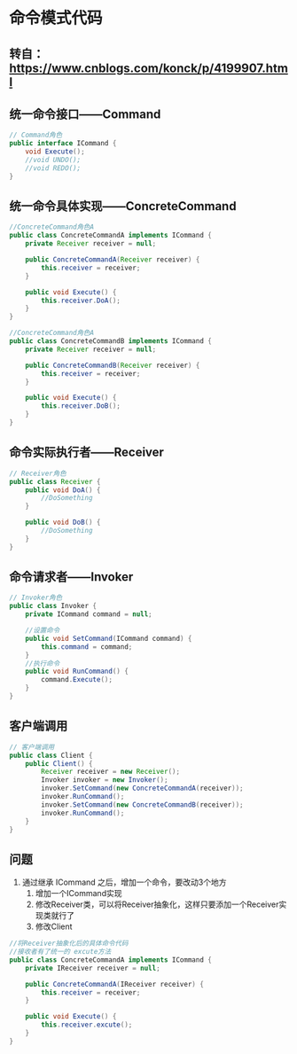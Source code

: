 

# 命令模式代码

## 转自：https://www.cnblogs.com/konck/p/4199907.html

## 统一命令接口——Command

```java
// Command角色
public interface ICommand {
    void Execute();
    //void UNDO();
    //void REDO();
}
```

## 统一命令具体实现——ConcreteCommand
```java
//ConcreteCommand角色A
public class ConcreteCommandA implements ICommand {
    private Receiver receiver = null;

    public ConcreteCommandA(Receiver receiver) {
        this.receiver = receiver;
    }

    public void Execute() {
        this.receiver.DoA();
    }
}
```

```java
//ConcreteCommand角色A
public class ConcreteCommandB implements ICommand {
    private Receiver receiver = null;

    public ConcreteCommandB(Receiver receiver) {
        this.receiver = receiver;
    }

    public void Execute() {
        this.receiver.DoB();
    }
}
```

## 命令实际执行者——Receiver

```java
// Receiver角色
public class Receiver {
    public void DoA() {
    	//DoSomething
    }

    public void DoB() {
    	//DoSomething
    }
}
```
## 命令请求者——Invoker

```java
// Invoker角色
public class Invoker {
    private ICommand command = null;

    //设置命令
    public void SetCommand(ICommand command) {
        this.command = command;
    }
    //执行命令
    public void RunCommand() {
        command.Execute();
    }
}
```

## 客户端调用

```java
// 客户端调用
public class Client {
    public Client() {
        Receiver receiver = new Receiver();
        Invoker invoker = new Invoker();
        invoker.SetCommand(new ConcreteCommandA(receiver));
        invoker.RunCommand();
        invoker.SetCommand(new ConcreteCommandB(receiver));
        invoker.RunCommand();
    }
}
```

## 问题

1. 通过继承 ICommand 之后，增加一个命令，要改动3个地方
   1. 增加一个ICommand实现
   2. 修改Receiver类，可以将Receiver抽象化，这样只要添加一个Receiver实现类就行了
   3. 修改Client

```java
//将Receiver抽象化后的具体命令代码
//接收者有了统一的 excute方法
public class ConcreteCommandA implements ICommand {
    private IReceiver receiver = null;

    public ConcreteCommandA(IReceiver receiver) {
        this.receiver = receiver;
    }

    public void Execute() {
        this.receiver.excute();
    }
}
```

